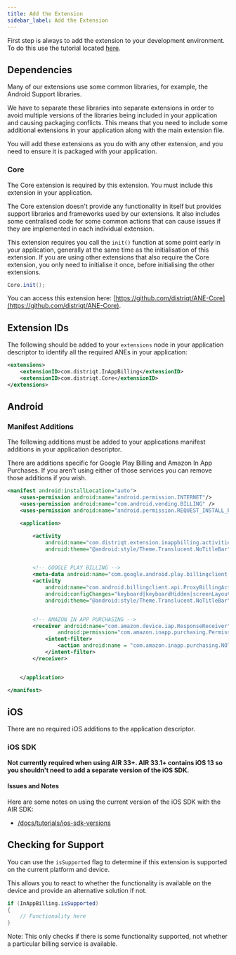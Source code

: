 ```yaml
---
title: Add the Extension
sidebar_label: Add the Extension
---
```


First step is always to add the extension to your development environment. 
To do this use the tutorial located [here](/docs/tutorials/getting-started).


## Dependencies

Many of our extensions use some common libraries, for example, the Android Support libraries.

We have to separate these libraries into separate extensions in order to avoid multiple versions of the libraries being included in your application and causing packaging conflicts. This means that you need to include some additional extensions in your application along with the main extension file.

You will add these extensions as you do with any other extension, and you need to ensure it is packaged with your application.


### Core 

The Core extension is required by this extension. You must include this extension in your application.

The Core extension doesn't provide any functionality in itself but provides support libraries and frameworks used by our extensions.
It also includes some centralised code for some common actions that can cause issues if they are implemented in each individual extension.

This extension requires you call the `init()` function at some point early in your application, generally at the same time as the initialisation of this extension. If you are using other extensions that also require the Core extension, you only need to initialise it once, before initialising the other extensions.

```actionscript
Core.init();
```

You can access this extension here: [https://github.com/distriqt/ANE-Core](https://github.com/distriqt/ANE-Core).



## Extension IDs

The following should be added to your `extensions` node in your application descriptor to identify all the required ANEs in your application:

```xml
<extensions>
    <extensionID>com.distriqt.InAppBilling</extensionID>
    <extensionID>com.distriqt.Core</extensionID>
</extensions>
```



## Android

### Manifest Additions

The following additions must be added to your applications manifest additions in your 
application descriptor.

There are additions specific for Google Play Billing and Amazon In App Purchases. 
If you aren't using either of those services you can remove those additions if you wish.


```xml
<manifest android:installLocation="auto">
	<uses-permission android:name="android.permission.INTERNET"/>
	<uses-permission android:name="com.android.vending.BILLING" />
	<uses-permission android:name="android.permission.REQUEST_INSTALL_PACKAGES" />

	<application>

		<activity 
			android:name="com.distriqt.extension.inappbilling.activities.ProductViewActivity" 
			android:theme="@android:style/Theme.Translucent.NoTitleBar" />


		<!-- GOOGLE PLAY BILLING -->
		<meta-data android:name="com.google.android.play.billingclient.version" android:value="3.0.0" />
		<activity
			android:name="com.android.billingclient.api.ProxyBillingActivity"
			android:configChanges="keyboard|keyboardHidden|screenLayout|screenSize|orientation"
			android:theme="@android:style/Theme.Translucent.NoTitleBar" />


		<!-- AMAZON IN APP PURCHASING -->
		<receiver android:name="com.amazon.device.iap.ResponseReceiver"
				android:permission="com.amazon.inapp.purchasing.Permission.NOTIFY" >
			<intent-filter>
				<action android:name = "com.amazon.inapp.purchasing.NOTIFY" />
			</intent-filter>
		</receiver>


	</application>

</manifest>
```



## iOS 

There are no required iOS additions to the application descriptor.


### iOS SDK 

**Not currently required when using AIR 33+. AIR 33.1+ contains iOS 13 so you shouldn't need to add a separate version of the iOS SDK.**



#### Issues and Notes

Here are some notes on using the current version of the iOS SDK with the AIR SDK:

- [/docs/tutorials/ios-sdk-versions](/docs/tutorials/ios-sdk-versions)






## Checking for Support

You can use the `isSupported` flag to determine if this extension is supported on the current platform and device.

This allows you to react to whether the functionality is available on the device and provide an alternative solution if not.


```actionscript
if (InAppBilling.isSupported)
{
	// Functionality here
}
```


Note: This only checks if there is some functionality supported, not whether a particular billing service is available.

